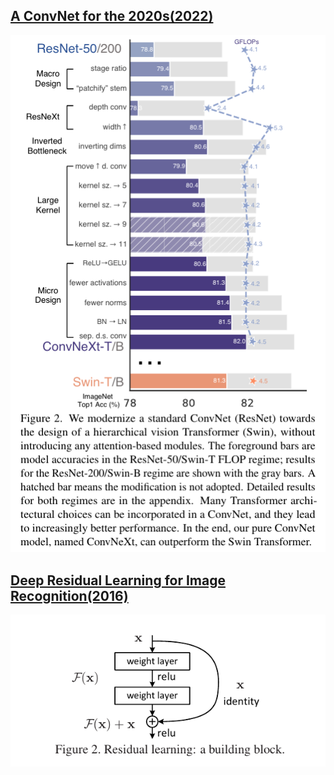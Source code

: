 ## [A ConvNet for the 2020s(2022)](./A%20ConvNet%20for%20the%202020s(2022)/)

![Alt text](A%20ConvNet%20for%20the%202020s(2022)/image-1.png)

## [Deep Residual Learning for Image Recognition(2016)](./Deep%20Residual%20Learning%20for%20Image%20Recognition(2016)/)

![Alt text](./Deep%20Residual%20Learning%20for%20Image%20Recognition(2016)/image-1.png)
